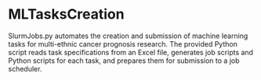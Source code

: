 # MLTasksCreation

SlurmJobs.py automates the creation and submission of machine learning tasks for multi-ethnic cancer prognosis research. The provided Python script reads task specifications from an Excel file, generates job scripts and Python scripts for each task, and prepares them for submission to a job scheduler.





